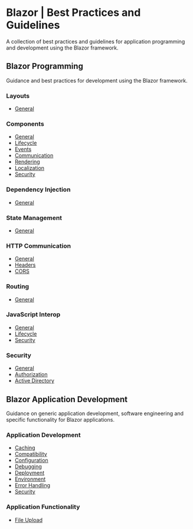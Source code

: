 # Blazor | Best Practices and Guidelines

A collection of best practices and guidelines for application programming and development using the Blazor framework.

## Blazor Programming

Guidance and best practices for development using the Blazor framework.

### Layouts

- [General](https://github.com/sfvicente/BlazorStyleGuide/blob/master/Docs/Layouts/Layouts-General.md)

### Components

- [General](https://github.com/sfvicente/BlazorStyleGuide/blob/master/Docs/Components/Components-General.md)
- [Lifecycle](https://github.com/sfvicente/BlazorStyleGuide/blob/master/Docs/Components/Components-Lifecycle.md)
- [Events](https://github.com/sfvicente/BlazorStyleGuide/blob/master/Docs/Components/Components-Events.md)
- [Communication](https://github.com/sfvicente/BlazorStyleGuide/blob/master/Docs/Components/Components-Communication.md)
- [Rendering](https://github.com/sfvicente/BlazorStyleGuide/blob/master/Docs/Components/Components-Rendering.md)
- [Localization](https://github.com/sfvicente/BlazorStyleGuide/blob/master/Docs/Components/Components-Localization.md)
- [Security](https://github.com/sfvicente/BlazorStyleGuide/blob/master/Docs/Components/Components-Security.md)

### Dependency Injection

- [General](https://github.com/sfvicente/BlazorStyleGuide/blob/master/Docs/DependencyInjection/DependencyInjection-General.md)
 
### State Management

- [General](https://github.com/sfvicente/BlazorStyleGuide/blob/master/Docs/StateManagement/StateManagement-General.md)

### HTTP Communication

- [General](https://github.com/sfvicente/BlazorStyleGuide/blob/master/Docs/HttpCommunication/HttpCommunication-General.md)
- [Headers](https://github.com/sfvicente/BlazorStyleGuide/blob/master/Docs/HttpCommunication/HttpCommunication-Headers.md)
- [CORS](https://github.com/sfvicente/BlazorStyleGuide/blob/master/Docs/HttpCommunication/HttpCommunication-Cors.md)

### Routing

- [General](https://github.com/sfvicente/BlazorStyleGuide/blob/master/Docs/Routing/Routing-General.md)

### JavaScript Interop

- [General](https://github.com/sfvicente/BlazorStyleGuide/blob/master/Docs/JavaScriptInterop/JavaScriptInterop-General.md)
- [Lifecycle](https://github.com/sfvicente/BlazorStyleGuide/blob/master/Docs/JavaScriptInterop/JavaScriptInterop-Lifecycle.md)
- [Security](https://github.com/sfvicente/BlazorStyleGuide/blob/master/Docs/JavaScriptInterop/Security.md)

### Security

- [General](https://github.com/sfvicente/BlazorStyleGuide/blob/master/Docs/Security/Security-General.md)
- [Authorization](https://github.com/sfvicente/BlazorStyleGuide/blob/master/Docs/Security/Security-Authorization.md)
- [Active Directory](https://github.com/sfvicente/BlazorStyleGuide/blob/master/Docs/Security/Security-ActiveDirectory.md)


## Blazor Application Development

Guidance on generic application development, software engineering and specific functionality for Blazor applications.

### Application Development

- [Caching](https://github.com/sfvicente/BlazorStyleGuide/blob/master/Docs/ApplicationDevelopment/Caching.md)
- [Compatibility](https://github.com/sfvicente/BlazorStyleGuide/blob/master/Docs/ApplicationDevelopment/Compatibility.md)
- [Configuration](https://github.com/sfvicente/BlazorStyleGuide/blob/master/Docs/ApplicationDevelopment/Configuration.md)
- [Debugging](https://github.com/sfvicente/BlazorStyleGuide/blob/master/Docs/ApplicationDevelopment/Debugging.md)
- [Deployment](https://github.com/sfvicente/BlazorStyleGuide/blob/master/Docs/ApplicationDevelopment/Deployment.md)
- [Environment](https://github.com/sfvicente/BlazorStyleGuide/blob/master/Docs/ApplicationDevelopment/Environment.md)
- [Error Handling](https://github.com/sfvicente/BlazorStyleGuide/blob/master/Docs/ApplicationDevelopment/ErrorHandling.md)
- [Security](https://github.com/sfvicente/BlazorStyleGuide/blob/master/Docs/ApplicationDevelopment/Security.md)

### Application Functionality

- [File Upload](https://github.com/sfvicente/BlazorStyleGuide/blob/master/Docs/ApplicationFunctionality/FileUpload.md)